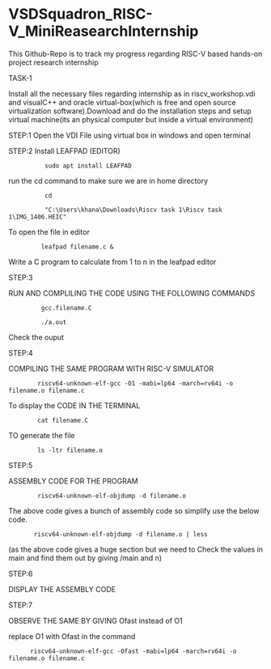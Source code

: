 # VSDSquadron_RISC-V_MiniReasearchInternship
This Github-Repo is to track my progress regarding RISC-V based hands-on project research internship 


TASK-1

Install all the necessary files regarding internship as in riscv_workshop.vdi and visualC++ and oracle virtual-box(which is free and open source virtualization software).Download and do the installation steps and setup virtual machine(its an physical computer but inside a virtual environment)

STEP:1
Open the VDI File using virtual box in windows and open terminal 

STEP:2
Install LEAFPAD (EDITOR)

              sudo apt install LEAFPAD

run the cd command to make sure we are in home directory 

              cd

              "C:\Users\khana\Downloads\Riscv task 1\Riscv task 1\IMG_1406.HEIC"

To open the file in editor 

             leafpad filename.c &

Write a C program to calculate from 1 to n in the leafpad editor 

STEP:3

RUN AND COMPLILING THE CODE USING THE FOLLOWING COMMANDS

             gcc.filename.C

             ./a.out

Check the ouput


STEP:4

COMPILING THE SAME PROGRAM WITH RISC-V SIMULATOR 

            riscv64-unknown-elf-gcc -O1 -mabi=lp64 -march=rv64i -o filename.o filename.c

To display the CODE IN THE TERMINAL

            cat filename.C

TO generate the file

            ls -ltr filename.o

STEP:5

ASSEMBLY CODE FOR THE PROGRAM

            riscv64-unknown-elf-objdump -d filename.o 

The above code gives a bunch of assembly code so simplify use the below code.

           riscv64-unknown-elf-objdump -d filename.o | less

(as the above code gives a huge section but we need to Check the values in main and find them out by giving /main and n)

STEP:6

DISPLAY THE ASSEMBLY CODE 

STEP:7

OBSERVE THE SAME BY GIVING Ofast instead of O1

replace O1 with Ofast in the command

          riscv64-unknown-elf-gcc -Ofast -mabi=lp64 -march=rv64i -o filename.o filename.c









